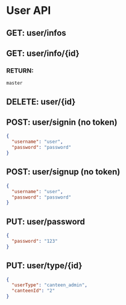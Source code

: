 # User API

## GET: user/infos

## GET: user/info/{id}

### RETURN: 
    master

## DELETE: user/{id}

## POST: user/signin (no token)

```json
{
  "username": "user",
  "password": "password"
}
```

## POST: user/signup (no token)

```json
{
  "username": "user",
  "password": "password"
}
```

## PUT: user/password

```json
{
  "password": "123"
}
```

## PUT: user/type/{id}

```json
{
  "userType": "canteen_admin",
  "canteenId": "2"
}
```
